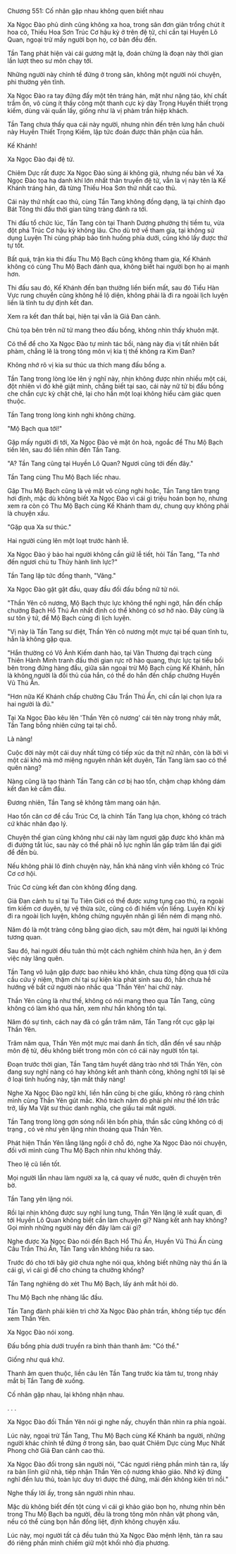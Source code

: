 




Chương 551: Cố nhân gặp nhau không quen biết nhau


Xa Ngọc Đào phủ dinh cũng không xa hoa, trong sân đơn giản trồng chút ít hoa cỏ, Thiếu Hoa Sơn Trúc Cơ hậu kỳ ở trên đệ tử, chỉ cần tại Huyền Lô Quan, ngoại trừ mấy người bọn họ, cơ bản đều đến.

Tần Tang phát hiện vài cái gương mặt lạ, đoán chừng là đoạn này thời gian lần lượt theo sư môn chạy tới.

Những người này chỉnh tề đứng ở trong sân, không một người nói chuyện, phi thường yên tĩnh.

Xa Ngọc Đào ra tay đứng đấy một tên tráng hán, mặt như nặng táo, khí chất trầm ổn, vô cùng ít thấy cõng một thanh cực kỳ dày Trọng Huyền thiết trọng kiếm, dùng vải quấn lấy, giống như là vị phàm trần hiệp khách.

Tần Tang chưa thấy qua cái này người, nhưng nhìn đến trên lưng hắn chuôi này Huyền Thiết Trọng Kiếm, lập tức đoán được thân phận của hắn.

Kế Khánh!

Xa Ngọc Đào đại đệ tử.

Chiêm Dực rất được Xa Ngọc Đào sủng ái không giả, nhưng nếu bàn về Xa Ngọc Đào tọa hạ danh khí lớn nhất thân truyền đệ tử, vẫn là vị này tên là Kế Khánh tráng hán, đã từng Thiếu Hoa Sơn thứ nhất cao thủ.

Cái này thứ nhất cao thủ, cùng Tần Tang không đồng dạng, là tại chính đạo Bát Tông thi đấu thời gian từng tràng đánh ra tới.

Thi đấu tổ chức lúc, Tần Tang còn tại Thanh Dương phường thị tiềm tu, vừa đột phá Trúc Cơ hậu kỳ không lâu. Cho dù trở về tham gia, tại không sử dụng Luyện Thi cùng pháp bảo tình huống phía dưới, cũng khó lấy được thứ tự tốt.

Bất quá, trận kia thi đấu Thu Mộ Bạch cũng không tham gia, Kế Khánh không có cùng Thu Mộ Bạch đánh qua, không biết hai người bọn họ ai mạnh hơn.

Thi đấu sau đó, Kế Khánh đến ban thưởng liền biến mất, sau đó Tiểu Hàn Vực rung chuyển cũng không hề lộ diện, không phải là đi ra ngoài lịch luyện liền là tĩnh tu dự định kết đan.

Xem ra kết đan thất bại, hiện tại vẫn là Giả Đan cảnh.

Chủ tọa bên trên nữ tử mang theo đấu bồng, không nhìn thấy khuôn mặt.

Có thể để cho Xa Ngọc Đào tự mình tác bồi, nàng này địa vị tất nhiên bất phàm, chẳng lẽ là trong tông môn vị kia tị thế không ra Kim Đan?

Không nhớ rõ vị kia sư thúc ưa thích mang đấu bồng a.

Tần Tang trong lòng lóe lên ý nghĩ này, nhịn không được nhìn nhiều một cái, đột nhiên vì đó khẽ giật mình, chẳng biết tại sao, cái này nữ tử bị đấu bồng che chắn cực kỳ chặt chẽ, lại cho hắn một loại không hiểu cảm giác quen thuộc.

Tần Tang trong lòng kinh nghi không chừng.

"Mộ Bạch qua tới!"

Gặp mấy người đi tới, Xa Ngọc Đào vẻ mặt ôn hoà, ngoắc để Thu Mộ Bạch tiến lên, sau đó liền nhìn đến Tần Tang.

"A? Tần Tang cũng tại Huyền Lô Quan? Ngươi cũng tới đến đây."

Tần Tang cùng Thu Mộ Bạch liếc nhau.

Gặp Thu Mộ Bạch cũng là vẻ mặt vô cùng nghi hoặc, Tần Tang tâm trạng hơi định, mặc dù không biết Xa Ngọc Đào vì cái gì triệu hoán bọn họ, nhưng xem ra còn có Thu Mộ Bạch cùng Kế Khánh tham dự, chung quy không phải là chuyện xấu.

"Gặp qua Xa sư thúc."

Hai người cùng lên một loạt trước hành lễ.

Xa Ngọc Đào ý bảo hai người không cần giữ lễ tiết, hỏi Tần Tang, "Ta nhớ đến ngươi chủ tu Thủy hành linh lực?"

Tần Tang lập tức đồng thanh, "Vâng."

Xa Ngọc Đào gật gật đầu, quay đầu đối đấu bồng nữ tử nói.

"Thần Yên cô nương, Mộ Bạch thực lực không thể nghi ngờ, hắn đến chấp chưởng Bạch Hổ Thú Ấn nhất định có thể không có sơ hở nào. Đây cũng là sư tôn ý tứ, để Mộ Bạch cùng đi lịch luyện.

"Vị này là Tần Tang sư điệt, Thần Yên cô nương một mực tại bế quan tĩnh tu, hẳn là không gặp qua.

"Hắn thường có Vô Ảnh Kiếm danh hào, tại Vân Thương đại trạch cùng Thiên Hành Minh tranh đấu thời gian rực rỡ hào quang, thực lực tại tiểu bối bên trong đứng hàng đầu, giữa sân ngoại trừ Mộ Bạch cùng Kế Khánh, hẳn là không người là đối thủ của hắn, có thể do hắn đến chấp chưởng Huyền Vũ Thú Ấn.

"Hơn nữa Kế Khánh chấp chưởng Câu Trần Thú Ấn, chỉ cần lại chọn lựa ra hai người là đủ."

Tại Xa Ngọc Đào kêu lên 'Thần Yên cô nương' cái tên này trong nháy mắt, Tần Tang bỗng nhiên cứng tại tại chỗ.

Là nàng!

Cuộc đời này một cái duy nhất từng có tiếp xúc da thịt nữ nhân, còn là bởi vì một cái khó mà mở miệng nguyên nhân kết duyên, Tần Tang làm sao có thể quên nàng?

Nàng cũng là tạo thành Tần Tang căn cơ bị hao tổn, chậm chạp không dám kết đan kẻ cầm đầu.

Đương nhiên, Tần Tang sẽ không tâm mang oán hận.

Hao tổn căn cơ để cầu Trúc Cơ, là chính Tần Tang lựa chọn, không có trách cứ khác nhân đạo lý.

Chuyện thế gian cũng không như cái này làm ngươi gặp được khó khăn mà đi đường tắt lúc, sau này có thể phải nỗ lực nghìn lần gấp trăm lần đại giới để đền bù.

Nếu không phải lô đỉnh chuyện này, hắn khả năng vĩnh viễn không có Trúc Cơ cơ hội.

Trúc Cơ cùng kết đan còn không đồng dạng.

Giả Đan cảnh tu sĩ tại Tu Tiên Giới có thể được xưng tụng cao thủ, ra ngoài tìm kiếm cơ duyên, tự vệ thừa sức, cũng có đi hiểm vốn liếng. Luyện Khí kỳ đi ra ngoài lịch luyện, không chừng nguyên nhân gì liền ném đi mạng nhỏ.

Năm đó là một tràng công bằng giao dịch, sau một đêm, hai người lại không tương quan.

Sau đó, hai người đều tuân thủ một cách nghiêm chỉnh hứa hẹn, ăn ý đem việc này lãng quên.

Tần Tang vô luận gặp được bao nhiêu khó khăn, chưa từng động qua tới cửa cầu cứu ý niệm, thậm chí tại sự kiện kia phát sinh sau đó, hắn chưa hề hướng về bất cứ người nào nhắc qua 'Thần Yên' hai chữ này.

Thần Yên cũng là như thế, không có nói mang theo qua Tần Tang, cũng không có làm khó qua hắn, xem như hắn không tồn tại.

Năm đó sự tình, cách nay đã có gần trăm năm, Tần Tang rốt cục gặp lại Thần Yên.

Trăm năm qua, Thần Yên một mực mai danh ẩn tích, dẫn đến về sau nhập môn đệ tử, đều không biết trong môn còn có cái này người tồn tại.

Đoạn trước thời gian, Tần Tang tâm huyết dâng trào nhớ tới Thần Yên, còn đang suy nghĩ nàng có hay không kết anh thành công, không nghĩ tới lại sẽ ở loại tình huống này, tận mắt thấy nàng!

Nghe Xa Ngọc Đào ngữ khí, liền hắn cũng bị che giấu, không rõ ràng chính mình cùng Thần Yên gút mắc. Khó trách năm đó phải phí như thế lớn trắc trở, lấy Ma Vật sư thúc danh nghĩa, che giấu tai mắt người.

Tần Tang trong lòng gợn sóng nổi lên bốn phía, thần sắc cũng không có dị trạng , có vẻ như yên lặng nhìn thoáng qua Thần Yên.

Phát hiện Thần Yên lẳng lặng ngồi ở chỗ đó, nghe Xa Ngọc Đào nói chuyện, đối với mình cùng Thu Mộ Bạch nhìn như không thấy.

Theo lệ cũ liền tốt.

Mọi người lẫn nhau làm người xa lạ, cá quay về nước, quên đi chuyện trên bờ.

Tần Tang yên lặng nói.

Rồi lại nhịn không được suy nghĩ lung tung, Thần Yên lặng lẽ xuất quan, đi tới Huyền Lô Quan không biết cần làm chuyện gì? Nàng kết anh hay không? Gọi mình những người này đến đây làm cái gì?

Nghe được Xa Ngọc Đào nói đến Bạch Hổ Thú Ấn, Huyền Vũ Thú Ấn cùng Câu Trần Thú Ấn, Tần Tang vẫn không hiểu ra sao.

Trước đó cho tới bây giờ chưa nghe nói qua, không biết những này thú ấn là cái gì, vì cái gì để cho chúng ta chưởng khống?

Tần Tang nghiêng dò xét Thu Mộ Bạch, lấy ánh mắt hỏi dò.

Thu Mộ Bạch nhẹ nhàng lắc đầu.

Tần Tang đành phải kiên trì chờ Xa Ngọc Đào phân trần, không tiếp tục đến xem Thần Yên.

Xa Ngọc Đào nói xong.

Đấu bồng phía dưới truyền ra bình thản thanh âm: "Có thể."

Giống như quá khứ.

Thanh âm quen thuộc, liền câu lên Tần Tang trước kia tâm tư, trong nháy mắt bị Tần Tang đè xuống.

Cố nhân gặp nhau, lại không nhận nhau.

. . .

Xa Ngọc Đào đối Thần Yên nói gì nghe nấy, chuyển thân nhìn ra phía ngoài.

Lúc này, ngoại trừ Tần Tang, Thu Mộ Bạch cùng Kế Khánh ba người, những người khác chỉnh tề đứng ở trong sân, bao quát Chiêm Dực cùng Mục Nhất Phong chờ Giả Đan cảnh cao thủ.

Xa Ngọc Đào đối trong sân người nói, "Các ngươi riêng phần mình tản ra, lấy ra bản lĩnh giữ nhà, tiếp nhận Thần Yên cô nương khảo giáo. Nhớ kỹ đừng nghĩ đến lưu thủ, toàn lực duy trì được thế đứng, mãi đến không kiên trì nổi."

Nghe thấy lời ấy, trong sân người nhìn nhau.

Mặc dù không biết đến tột cùng vì cái gì khảo giáo bọn họ, nhưng nhìn bên trong Thu Mộ Bạch ba người, đều là trong tông môn nhân vật phong vân, nếu có thể cùng bọn hắn đồng liệt, định không chuyện xấu.

Lúc này, mọi người tất cả đều tuân thủ Xa Ngọc Đào mệnh lệnh, tản ra sau đó riêng phần mình chiếm giữ một khối nhỏ địa phương.




